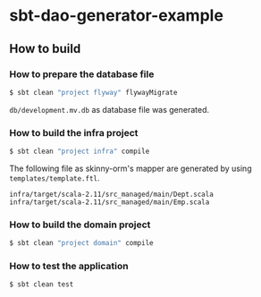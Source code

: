 # sbt-dao-generator-example

## How to build

### How to prepare the database file

```sh
$ sbt clean "project flyway" flywayMigrate
```

`db/development.mv.db` as database file was generated.

### How to build the infra project

```sh
$ sbt clean "project infra" compile
```

The following file as skinny-orm's mapper are generated by using `templates/template.ftl`.

```
infra/target/scala-2.11/src_managed/main/Dept.scala
infra/target/scala-2.11/src_managed/main/Emp.scala
```

### How to build the domain project

```sh
$ sbt clean "project domain" compile
```

### How to test the application

```sh
$ sbt clean test
```



